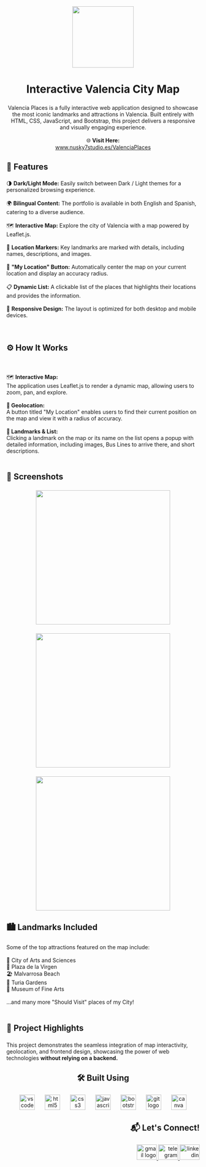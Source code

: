 <div align="center">
  <img height="160" src="https://nusky7studio.es/img/vPlaces/image.webp"  />
</div>

###

<h1 align="center">Interactive Valencia City Map</h1>

###

<p align="center">Valencia Places is a fully interactive web application designed to showcase the most iconic landmarks and attractions in Valencia. Built entirely with HTML, CSS, JavaScript, and Bootstrap, this project delivers a responsive and visually engaging experience.<br><br>🌐 <b>Visit Here:</b><br><a href="https://nusky7studio.es/ValenciaPlaces" target="_blank">www.nusky7studio.es/ValenciaPlaces</a></p></p>

###

<h2 align="left">🚀 Features</h2>

###

<p align="left">🌗 <b>Dark/Light Mode:</b> Easily switch between Dark / Light themes for a personalized browsing experience.<br><br>🌍 <b>Bilingual Content:</b> The portfolio is available in both English and Spanish, catering to a diverse audience.<br><br>🗺️ <b>Interactive Map:</b> Explore the city of Valencia with a map powered by Leaflet.js.<br><br>📍 <b>Location Markers:</b> Key landmarks are marked with details, including names, descriptions, and images.<br><br>📡 <b>"My Location" Button:</b> Automatically center the map on your current location and display an accuracy radius.<br><br>📋 <b>Dynamic List:</b> A clickable list of the places that highlights their locations and provides the information.<br><br>📱 <b>Responsive Design:</b> The layout is optimized for both desktop and mobile devices.<br><br><br></p>

###

<h2 align="left">⚙️ How It Works</h2>

###

<br clear="both">

<p align="left">🗺️ <b>Interactive Map:</b><br>The application uses Leaflet.js to render a dynamic map, allowing users to zoom, pan, and explore.<br><br><b>📡 Geolocation:</b><br>A button titled "My Location" enables users to find their current position on the map and view it with a radius of accuracy.<br><br><b>📍 Landmarks & List:</b><br>Clicking a landmark on the map or its name on the list opens a popup with detailed information, including images, Bus Lines to arrive there, and short descriptions.<br><br></p>

###

<h2 align="left">📸 Screenshots</h2>

###

<div align="center">
  <img height="350" src="https://nusky7studio.es/img/vPlaces/1.png"  />
</div>

###

<div align="center">
  <img height="350" src="https://nusky7studio.es/img/vPlaces/2.png"  />
</div>

###

<div align="center">
  <img height="350" src="https://nusky7studio.es/img/vPlaces/3.png"  />
</div>

###

<h2 align="left">🏙️ Landmarks Included</h2>

###

<p align="left">Some of the top attractions featured on the map include:<br><br>    🔆 City of Arts and Sciences<br>    🏺 Plaza de la Virgen<br>    🏖️ Malvarrosa Beach<br>    🌳 Turia Gardens<br>    🎨 Museum of Fine Arts<br><br>...and many more "Should Visit" places of my City!<br><br></p>

###

<h2 align="left">🌟 Project Highlights</h2>

###

<p align="left">This project demonstrates the seamless integration of map interactivity, geolocation, and frontend design, showcasing the power of web technologies <b>without relying on a backend.</b></p>

###

<h2 align="center">🛠️ Built Using</h2>

###

<div align="center">
  <img src="https://skillicons.dev/icons?i=vscode" height="40" alt="vscode logo"  />
  <img width="18" />
  <img src="https://skillicons.dev/icons?i=html" height="40" alt="html5 logo"  />
  <img width="18" />
  <img src="https://skillicons.dev/icons?i=css" height="40" alt="css3 logo"  />
  <img width="18" />
  <img src="https://skillicons.dev/icons?i=js" height="40" alt="javascript logo"  />
  <img width="18" />
  <img src="https://skillicons.dev/icons?i=bootstrap" height="40" alt="bootstrap logo"  />
  <img width="18" />
  <img src="https://skillicons.dev/icons?i=git" height="40" alt="git logo"  />
  <img width="18" />
  <img src="https://cdn.jsdelivr.net/gh/devicons/devicon/icons/canva/canva-original.svg" height="40" alt="canva logo"  />
</div>

###

<h2 align="right">📬 Let's Connect!</h2>

###

<div align="right">
  <a href="mailto:4lbawork@gmail.com" target="_blank">
    <img src="https://raw.githubusercontent.com/maurodesouza/profile-readme-generator/master/src/assets/icons/social/gmail/default.svg" width="52" height="40" alt="gmail logo"  />
  </a>
  <a href="https://t.me/Nusky_7" target="_blank">
    <img src="https://raw.githubusercontent.com/maurodesouza/profile-readme-generator/master/src/assets/icons/social/telegram/default.svg" width="52" height="40" alt="telegram logo"  />
  </a>
  <a href="https://es.linkedin.com/in/alba-tolosa-bonora-792b7a291" target="_blank">
    <img src="https://raw.githubusercontent.com/maurodesouza/profile-readme-generator/master/src/assets/icons/social/linkedin/default.svg" width="52" height="40" alt="linkedin logo"  />
  </a>
</div>

###
